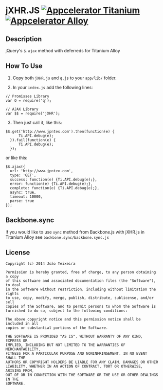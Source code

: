 # jXHR.JS [![Appcelerator Titanium](http://www-static.appcelerator.com/badges/titanium-git-badge-sq.png)](http://appcelerator.com/titanium/) [![Appcelerator Alloy](http://www-static.appcelerator.com/badges/alloy-git-badge-sq.png)](http://appcelerator.com/alloy/)

## Description
jQuery's `$.ajax` method with deferreds for Titanium Alloy

## How To Use
1. Copy both `jXHR.js` and `q.js` to your `app/lib/` folder.

2. In your `index.js` add the following lines:

  ```
  // Promisses Library
  var Q = require('q');
  
  // AJAX Library
  var $$ = require('jXHR');
  ```

3. Then just call it, like this:
  ```
  $$.get('http://www.jpntex.com').then(function(e) {
		Ti.API.debug(e);
	}).fail(function(e) {
		Ti.API.debug(e);
	});
  ```

  or like this:
  
  ```
  $$.ajax({
    url: 'http://www.jpntex.com',
    type: 'GET',
    success: function(e) {Ti.API.debug(e);},
    error: function(e) {Ti.API.debug(e);},
    complete: function(e) {Ti.API.debug(e);},
    async: true,
    timeout: 10000,
    parse: true
  });
  ```

## Backbone.sync
If you would like to use `sync` method from Backbone.js with jXHR.js in Titanium Alloy see `backbone.sync/backbone.sync.js`

## License
```
Copyright (c) 2014 João Teixeira

Permission is hereby granted, free of charge, to any person obtaining a copy
of this software and associated documentation files (the "Software"), to deal
in the Software without restriction, including without limitation the rights
to use, copy, modify, merge, publish, distribute, sublicense, and/or sell
copies of the Software, and to permit persons to whom the Software is
furnished to do so, subject to the following conditions:

The above copyright notice and this permission notice shall be included in all
copies or substantial portions of the Software.

THE SOFTWARE IS PROVIDED "AS IS", WITHOUT WARRANTY OF ANY KIND, EXPRESS OR
IMPLIED, INCLUDING BUT NOT LIMITED TO THE WARRANTIES OF MERCHANTABILITY,
FITNESS FOR A PARTICULAR PURPOSE AND NONINFRINGEMENT. IN NO EVENT SHALL THE
AUTHORS OR COPYRIGHT HOLDERS BE LIABLE FOR ANY CLAIM, DAMAGES OR OTHER
LIABILITY, WHETHER IN AN ACTION OF CONTRACT, TORT OR OTHERWISE, ARISING FROM,
OUT OF OR IN CONNECTION WITH THE SOFTWARE OR THE USE OR OTHER DEALINGS IN THE
SOFTWARE.
```
